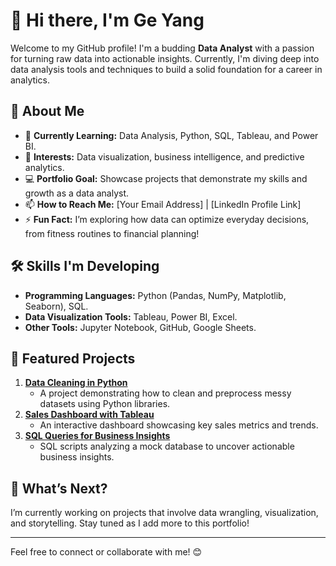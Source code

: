 # 👋 Hi there, I'm Ge Yang

Welcome to my GitHub profile! I'm a budding **Data Analyst** with a passion for turning raw data into actionable insights. Currently, I'm diving deep into data analysis tools and techniques to build a solid foundation for a career in analytics.  

## 🌟 About Me  
- 🌱 **Currently Learning:** Data Analysis, Python, SQL, Tableau, and Power BI.  
- 👀 **Interests:** Data visualization, business intelligence, and predictive analytics.  
- 💻 **Portfolio Goal:** Showcase projects that demonstrate my skills and growth as a data analyst.  
- 📫 **How to Reach Me:** [Your Email Address] | [LinkedIn Profile Link]  
- ⚡ **Fun Fact:** I’m exploring how data can optimize everyday decisions, from fitness routines to financial planning!  

## 🛠️ Skills I'm Developing  
- **Programming Languages:** Python (Pandas, NumPy, Matplotlib, Seaborn), SQL.  
- **Data Visualization Tools:** Tableau, Power BI, Excel.  
- **Other Tools:** Jupyter Notebook, GitHub, Google Sheets.  

## 📁 Featured Projects  
1. **[Data Cleaning in Python](#)**  
   - A project demonstrating how to clean and preprocess messy datasets using Python libraries.  
2. **[Sales Dashboard with Tableau](#)**  
   - An interactive dashboard showcasing key sales metrics and trends.  
3. **[SQL Queries for Business Insights](#)**  
   - SQL scripts analyzing a mock database to uncover actionable business insights.  

## 🚀 What’s Next?  
I’m currently working on projects that involve data wrangling, visualization, and storytelling. Stay tuned as I add more to this portfolio!  

---

Feel free to connect or collaborate with me! 😊

